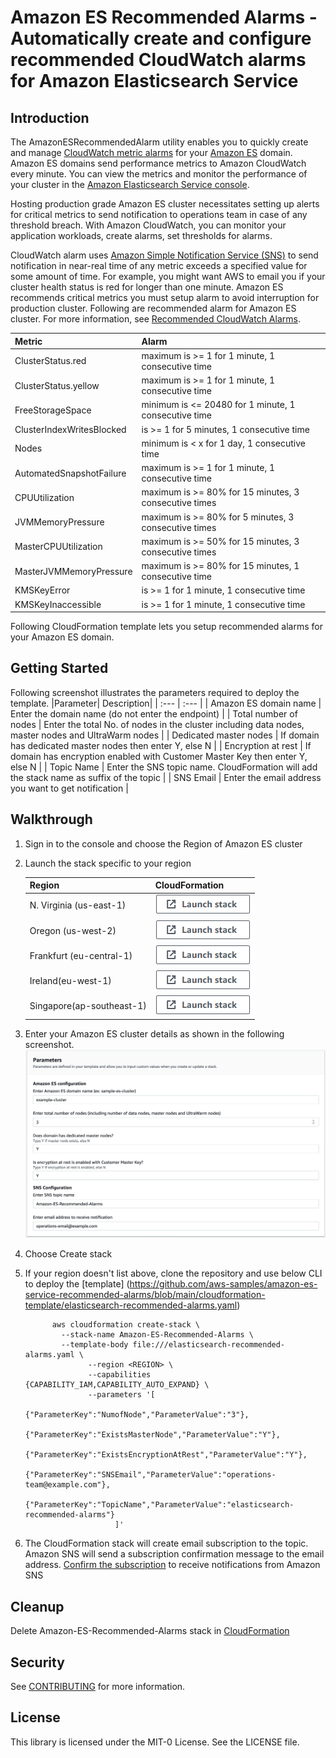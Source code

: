 # Amazon ES Recommended Alarms - Automatically create and configure recommended CloudWatch alarms for Amazon Elasticsearch Service

## Introduction

The AmazonESRecommendedAlarm utility enables you to quickly create and manage [CloudWatch metric alarms](https://docs.aws.amazon.com/AmazonCloudWatch/latest/monitoring/AlarmThatSendsEmail.html) for your [Amazon ES](https://aws.amazon.com/elasticsearch-service/) domain. Amazon ES domains send performance metrics to Amazon CloudWatch every minute. You can view the metrics and monitor the performance of your cluster in the [Amazon Elasticsearch Service console](https://docs.aws.amazon.com/elasticsearch-service/latest/developerguide/es-managedomains-cloudwatchmetrics.html). 

Hosting production grade Amazon ES cluster necessitates setting up alerts for critical metrics to send notification to operations team in case of any threshold breach. With Amazon CloudWatch, you can monitor your application workloads, create alarms, set thresholds for alarms.

CloudWatch alarm uses [Amazon Simple Notification Service (SNS)](https://docs.aws.amazon.com/elasticsearch-service/latest/developerguide/es-managedomains-cloudwatchmetrics.html) to send notification in near-real time of any metric exceeds a specified value for some amount of time. For example, you might want AWS to email you if your cluster health status is red for longer than one minute.  Amazon ES recommends critical metrics you must setup alarm to avoid interruption for production cluster. Following are recommended alarm for Amazon ES cluster. For more information, see [Recommended CloudWatch Alarms](https://docs.aws.amazon.com/elasticsearch-service/latest/developerguide/cloudwatch-alarms.html).

|Metric| Alarm|
| :--- | :--- |
| ClusterStatus.red | maximum is >= 1 for 1 minute, 1 consecutive time |
| ClusterStatus.yellow | maximum is >= 1 for 1 minute, 1 consecutive time |
| FreeStorageSpace | minimum is <= 20480 for 1 minute, 1 consecutive time |
| ClusterIndexWritesBlocked | is >= 1 for 5 minutes, 1 consecutive time |
| Nodes | minimum is < x for 1 day, 1 consecutive time |
| AutomatedSnapshotFailure | maximum is >= 1 for 1 minute, 1 consecutive time |
| CPUUtilization | maximum is >= 80% for 15 minutes, 3 consecutive times |
| JVMMemoryPressure | maximum is >= 80% for 5 minutes, 3 consecutive times |
| MasterCPUUtilization | maximum is >= 50% for 15 minutes, 3 consecutive times |
| MasterJVMMemoryPressure | maximum is >= 80% for 15 minutes, 1 consecutive time |
| KMSKeyError | is >= 1 for 1 minute, 1 consecutive time |
| KMSKeyInaccessible | is >= 1 for 1 minute, 1 consecutive time |

Following CloudFormation template lets you setup recommended alarms for your Amazon ES domain.  

## Getting Started
Following screenshot illustrates the parameters required to deploy the template. 
|Parameter|	Description|
| :--- | :--- |
| Amazon ES domain name | 	Enter the domain name (do not enter the endpoint) | 
| Total number of nodes | 	Enter the total No. of nodes in the cluster including data nodes, master nodes and UltraWarm nodes | 
| Dedicated master nodes | 	If domain has dedicated master nodes then enter Y, else N | 
| Encryption at rest | 	If domain has encryption enabled with Customer Master Key then enter Y, else N  | 
| Topic Name |  	Enter the SNS topic name. CloudFormation will add the stack name as suffix of the topic | 
| SNS Email	 | Enter the email address you want to get notification | 


## Walkthrough
1. Sign in to the console and choose the Region of Amazon ES cluster

2. Launch the stack specific to your region

      | Region | CloudFormation |
      |--------|----------------|
      | N. Virginia (us-east-1) |[![Deploy in us-east-1](./images/cloudformation-launch-stack-button.png)](https://console.aws.amazon.com/cloudformation/home?region=us-east-1#/stacks/create/review?stackName=Amazon-ES-Recommended-Alarms&templateURL=https://cf-templates-1djmokk063kxm-us-east-1.s3.amazonaws.com/elasticsearch-recommended-alarms.yaml) |
      | Oregon (us-west-2) |[![Deploy in us-west-2](./images/cloudformation-launch-stack-button.png)](https://console.aws.amazon.com/cloudformation/home?region=us-west-2#/stacks/create/review?stackName=Amazon-ES-Recommended-Alarms&templateURL=https://cf-templates-1djmokk063kxm-us-west-2.s3-us-west-2.amazonaws.com/elasticsearch-recommended-alarms.yaml) |
      | Frankfurt (eu-central-1) |[![Deploy in eu-central-1](./images/cloudformation-launch-stack-button.png)](https://console.aws.amazon.com/cloudformation/home?region=eu-central-1#/stacks/create/review?stackName=Amazon-ES-Recommended-Alarms&templateURL=https://cf-templates-1djmokk063kxm-eu-central-1.s3.eu-central-1.amazonaws.com/elasticsearch-recommended-alarms.yaml) |
      | Ireland(eu-west-1) |[![Deploy in eu-west-1](./images/cloudformation-launch-stack-button.png)](https://console.aws.amazon.com/cloudformation/home?region=eu-west-1#/stacks/create/review?stackName=Amazon-ES-Recommended-Alarms&templateURL=https://cf-templates-1djmokk063kxm-eu-west-1.s3-eu-west-1.amazonaws.com/elasticsearch-recommended-alarms.yaml) |
      | Singapore(ap-southeast-1) |[![Deploy in ap-southeast-1](./images/cloudformation-launch-stack-button.png)](https://console.aws.amazon.com/cloudformation/home?region=ap-southeast-1#/stacks/create/review?stackName=Amazon-ES-Recommended-Alarms&templateURL=https://cf-templates-1djmokk063kxm-ap-southeast-1.s3-ap-southeast-1.amazonaws.com/elasticsearch-recommended-alarms.yaml) |

3. Enter your Amazon ES cluster details as shown in the following screenshot. 
![Sample parameters](./images/cloudformation-parameters.png)

4. Choose Create stack
 
5. If your region doesn't list above, clone the repository and use below CLI to deploy the [template] (https://github.com/aws-samples/amazon-es-service-recommended-alarms/blob/main/cloudformation-template/elasticsearch-recommended-alarms.yaml)
    
    

    ```shell
          aws cloudformation create-stack \
            --stack-name Amazon-ES-Recommended-Alarms \
            --template-body file:///elasticsearch-recommended-alarms.yaml \
                  --region <REGION> \
                  --capabilities {CAPABILITY_IAM,CAPABILITY_AUTO_EXPAND} \
                  --parameters '[
                        {"ParameterKey":"NumofNode","ParameterValue":"3"}, 
                        {"ParameterKey":"ExistsMasterNode","ParameterValue":"Y"},
                        {"ParameterKey":"ExistsEncryptionAtRest","ParameterValue":"Y"},
                        {"ParameterKey":"SNSEmail","ParameterValue":"operations-team@example.com"},
                        {"ParameterKey":"TopicName","ParameterValue":"elasticsearch-recommended-alarms"}
                        ]'
    
    ```
6. The CloudFormation stack will create email subscription to the topic. Amazon SNS will send a subscription confirmation message to the email address. [Confirm the subscription](https://docs.aws.amazon.com/sns/latest/dg/SendMessageToHttp.confirm.html) to receive notifications from Amazon SNS

## Cleanup
  Delete Amazon-ES-Recommended-Alarms stack in [CloudFormation](https://docs.aws.amazon.com/AWSCloudFormation/latest/UserGuide/cfn-console-delete-stack.html)

## Security

See [CONTRIBUTING](CONTRIBUTING.md#security-issue-notifications) for more information.

## License

This library is licensed under the MIT-0 License. See the LICENSE file.

